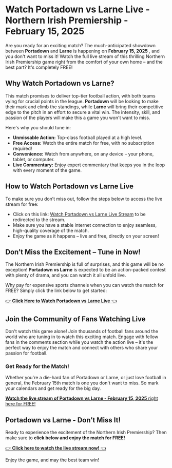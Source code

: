 # Watch Portadown vs Larne Live - Northern Irish Premiership - February 15, 2025

Are you ready for an exciting match? The much-anticipated showdown between **Portadown** and **Larne** is happening on **February 15, 2025** , and you don't want to miss it! Watch the full live stream of this thrilling Northern Irish Premiership game right from the comfort of your own home – and the best part? It's completely FREE!

## Why Watch Portadown vs Larne?

This match promises to deliver top-tier football action, with both teams vying for crucial points in the league. **Portadown** will be looking to make their mark and climb the standings, while **Larne** will bring their competitive edge to the pitch in an effort to secure a vital win. The intensity, skill, and passion of the players will make this a game you won't want to miss.

Here's why you should tune in:

- **Unmissable Action:** Top-class football played at a high level.
- **Free Access:** Watch the entire match for free, with no subscription required!
- **Convenience:** Watch from anywhere, on any device – your phone, tablet, or computer.
- **Live Commentary:** Enjoy expert commentary that keeps you in the loop with every moment of the game.

## How to Watch Portadown vs Larne Live

To make sure you don’t miss out, follow the steps below to access the live stream for free:

- Click on this link: [Watch Portadown vs Larne Live Stream](https://tinyurl.com/livestreamfreeo?st=Portadown+vs+Larne&si=ghc) to be redirected to the stream.
- Make sure you have a stable internet connection to enjoy seamless, high-quality coverage of the match.
- Enjoy the game as it happens – live and free, directly on your screen!

## Don’t Miss the Excitement – Tune in Now!

The Northern Irish Premiership is full of surprises, and this game will be no exception! **Portadown vs Larne** is expected to be an action-packed contest with plenty of drama, and you can watch it all unfold live.

Why pay for expensive sports channels when you can watch the match for FREE? Simply click the link below to get started:

[👉 **Click Here to Watch Portadown vs Larne Live** 👈](https://tinyurl.com/livestreamfreeo?st=Portadown+vs+Larne&si=ghc)

## Join the Community of Fans Watching Live

Don't watch this game alone! Join thousands of football fans around the world who are tuning in to watch this exciting match. Engage with fellow fans in the comments section while you watch the action live – it's the perfect way to enjoy the match and connect with others who share your passion for football.

### Get Ready for the Match!

Whether you're a die-hard fan of Portadown or Larne, or just love football in general, the February 15th match is one you don't want to miss. So mark your calendars and get ready for the big day.

[**Watch the live stream of Portadown vs Larne - February 15, 2025** right here for FREE!](https://tinyurl.com/livestreamfreeo?st=Portadown+vs+Larne&si=ghc)

## Portadown vs Larne - Don’t Miss It!

Ready to experience the excitement of the Northern Irish Premiership? Then make sure to **click below and enjoy the match for FREE!**

[👉 **Click here to watch the live stream now!** 👈](https://tinyurl.com/livestreamfreeo?st=Portadown+vs+Larne&si=ghc)

Enjoy the game, and may the best team win!
